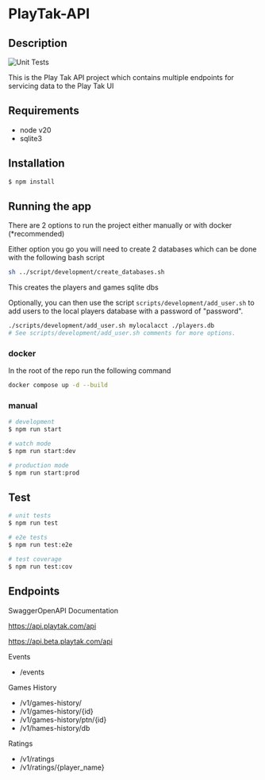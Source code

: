# PlayTak-API 

## Description

![Unit Tests](https://github.com/USTakAssociation/playtak-api/actions/workflows/ci.yml/badge.svg)

This is the Play Tak API project which contains multiple endpoints for servicing data to the Play Tak UI

## Requirements
- node v20
- sqlite3

## Installation

```bash
$ npm install
```

## Running the app

There are 2 options to run the project either manually or with docker (*recommended)

Either option you go you will need to create 2 databases which can be done with the following bash script

```bash
sh ../script/development/create_databases.sh
```
This creates the players and games sqlite dbs

Optionally, you can then use the script `scripts/development/add_user.sh` to add users to the local players database with a password of "password".

```bash
./scripts/development/add_user.sh mylocalacct ./players.db
# See scripts/development/add_user.sh comments for more options.
```

### docker
In the root of the repo run the following command
```bash
docker compose up -d --build
```

### manual
```bash
# development
$ npm run start

# watch mode
$ npm run start:dev

# production mode
$ npm run start:prod
```

## Test

```bash
# unit tests
$ npm run test

# e2e tests
$ npm run test:e2e

# test coverage
$ npm run test:cov
```

## Endpoints

SwaggerOpenAPI Documentation

https://api.playtak.com/api

https://api.beta.playtak.com/api

Events
- /events

Games History
- /v1/games-history/
- /v1/games-history/{id}
- /v1/games-history/ptn/{id}
- /v1/hames-history/db

Ratings
- /v1/ratings
- /v1/ratings/{player_name}
